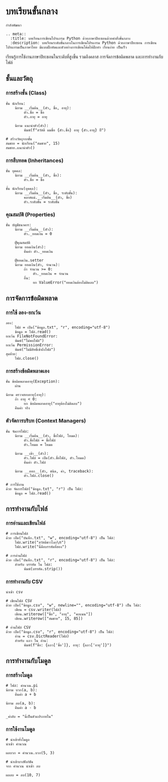 # บทเรียนขั้นกลาง

```{note}
กำลังพัฒนา
```

```{eval-rst}
.. meta::
  :title: บทเรียนการเขียนโปรแกรม Python ด้วยภาษาปิยะธอนด้วยคำสั่งขั้นกลาง
  :description: บทเรียนระดับขั้นกลางในการเขียนโปรแกรม Python ด้วยภาษาปิยะธอน การเขียนโปรแกรมเป็นภาษาไทย มีแบบฝึกหัดและตัวอย่างการเขียนโค้ดให้ฝึกทำ เรียนง่าย เป็นเร็ว
```

เรียนรู้การใช้งานภาษาปิยะธอนในระดับที่สูงขึ้น รวมถึงคลาส การจัดการข้อผิดพลาด และการทำงานกับไฟล์

## ชั้นและวัตถุ

### การสร้างชั้น (Class)

```piyathon
ชั้น นักเรียน:
    นิยาม __เริ่มต้น__(ตัว, ชื่อ, อายุ):
        ตัว.ชื่อ = ชื่อ
        ตัว.อายุ = อายุ

    นิยาม แนะนำตัว(ตัว):
        พิมพ์(f"สวัสดี ผมชื่อ {ตัว.ชื่อ} อายุ {ตัว.อายุ} ปี")

# สร้างวัตถุจากชั้น
สมชาย = นักเรียน("สมชาย", 15)
สมชาย.แนะนำตัว()
```

### การสืบทอด (Inheritances)

```piyathon
ชั้น บุคคล:
    นิยาม __เริ่มต้น__(ตัว, ชื่อ):
        ตัว.ชื่อ = ชื่อ

ชั้น นักเรียน(บุคคล):
    นิยาม __เริ่มต้น__(ตัว, ชื่อ, ระดับชั้น):
        คลาสแม่.__เริ่มต้น__(ตัว, ชื่อ)
        ตัว.ระดับชั้น = ระดับชั้น
```

### คุณสมบัติ (Properties)

```piyathon
ชั้น บัญชีธนาคาร:
    นิยาม __เริ่มต้น__(ตัว):
        ตัว._ยอดเงิน = 0

    @คุณสมบัติ
    นิยาม ยอดเงิน(ตัว):
        คืนค่า ตัว._ยอดเงิน

    @ยอดเงิน.setter
    นิยาม ยอดเงิน(ตัว, จำนวน):
        ถ้า จำนวน >= 0:
            ตัว._ยอดเงิน = จำนวน
        อื่น:
            ยก ValueError("ยอดเงินต้องไม่ติดลบ")
```

## การจัดการข้อผิดพลาด

### การใช้ ลอง-ยกเว้น

```piyathon
ลอง:
    ไฟล์ = เปิด("ข้อมูล.txt", "r", encoding="utf-8")
    ข้อมูล = ไฟล์.read()
ยกเว้น FileNotFoundError:
    พิมพ์("ไม่พบไฟล์")
ยกเว้น PermissionError:
    พิมพ์("ไม่มีสิทธิ์เข้าถึงไฟล์")
สุดท้าย:
    ไฟล์.close()
```

### การสร้างข้อผิดพลาดเอง

```piyathon
ชั้น ข้อผิดพลาดอายุ(Exception):
    ผ่าน

นิยาม ตรวจสอบอายุ(อายุ):
    ถ้า อายุ < 0:
        ยก ข้อผิดพลาดอายุ("อายุต้องไม่ติดลบ")
    คืนค่า จริง
```

### ตัวจัดการบริบท (Context Managers)

```piyathon
ชั้น จัดการไฟล์:
    นิยาม __เริ่มต้น__(ตัว, ชื่อไฟล์, โหมด):
        ตัว.ชื่อไฟล์ = ชื่อไฟล์
        ตัว.โหมด = โหมด

    นิยาม __เข้า__(ตัว):
        ตัว.ไฟล์ = เปิด(ตัว.ชื่อไฟล์, ตัว.โหมด)
        คืนค่า ตัว.ไฟล์

    นิยาม __ออก__(ตัว, ชนิด, ค่า, traceback):
        ตัว.ไฟล์.close()

# การใช้งาน
ด้วย จัดการไฟล์("ข้อมูล.txt", "r") เป็น ไฟล์:
    ข้อมูล = ไฟล์.read()
```

## การทำงานกับไฟล์

### การอ่านและเขียนไฟล์

```piyathon
# การเขียนไฟล์
ด้วย เปิด("บันทึก.txt", "w", encoding="utf-8") เป็น ไฟล์:
    ไฟล์.write("สวัสดีชาวโลก\n")
    ไฟล์.write("นี่คือบรรทัดที่สอง")

# การอ่านไฟล์
ด้วย เปิด("บันทึก.txt", "r", encoding="utf-8") เป็น ไฟล์:
    สำหรับ บรรทัด ใน ไฟล์:
        พิมพ์(บรรทัด.strip())
```

### การทำงานกับ CSV

```piyathon
นำเข้า csv

# เขียนไฟล์ CSV
ด้วย เปิด("ข้อมูล.csv", "w", newline="", encoding="utf-8") เป็น ไฟล์:
    เขียน = csv.writer(ไฟล์)
    เขียน.writerow(["ชื่อ", "อายุ", "คะแนน"])
    เขียน.writerow(["สมชาย", 15, 85])

# อ่านไฟล์ CSV
ด้วย เปิด("ข้อมูล.csv", "r", encoding="utf-8") เป็น ไฟล์:
    อ่าน = csv.DictReader(ไฟล์)
    สำหรับ แถว ใน อ่าน:
        พิมพ์(f"ชื่อ: {แถว['ชื่อ']}, อายุ: {แถว['อายุ']}")
```

## การทำงานกับโมดูล

### การสร้างโมดูล

```piyathon
# ไฟล์: คำนวณ.pi
นิยาม บวก(a, b):
    คืนค่า a + b

นิยาม ลบ(a, b):
    คืนค่า a - b

_ค่าลับ = "นี่เป็นตัวแปรภายใน"
```

### การใช้งานโมดูล

```piyathon
# นำเข้าทั้งโมดูล
นำเข้า คำนวณ

ผลบวก = คำนวณ.บวก(5, 3)

# นำเข้าบางฟังก์ชัน
จาก คำนวณ นำเข้า ลบ

ผลลบ = ลบ(10, 7)
```

<!--
## แบบฝึกหัด

1. สร้างชั้น `รถยนต์` ที่มีคุณสมบัติ แบรนด์, รุ่น, และปี พร้อมเมธอดแสดงข้อมูล
2. เขียนโปรแกรมอ่านไฟล์ CSV และคำนวณค่าเฉลี่ยของคอลัมน์ที่กำหนด
3. สร้างชั้นจัดการข้อผิดพลาดสำหรับการตรวจสอบรหัสนักเรียน
-->
